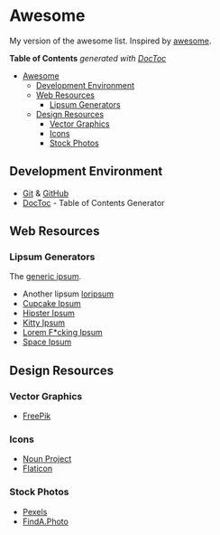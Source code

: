 # Awesome
My version of the awesome list. Inspired by [awesome](https://github.com/sindresorhus/awesome).

**Table of Contents**  *generated with [DocToc](http://doctoc.herokuapp.com/)*

- [Awesome](#)
	- [Development Environment](#devenv)
	- [Web Resources](#web)
		- [Lipsum Generators](#lipsum)
	- [Design Resources](#design)
		- [Vector Graphics](#vector)
		- [Icons](#icons)
		- [Stock Photos](#stock)


## Development Environment <a name="devenv">

* [Git](https://git-scm.com) & [GitHub](github.com)
 * [DocToc](https://github.com/thlorenz/doctoc-web) - Table of Contents Generator


## Web Resources <a name="web">

### Lipsum Generators <a name="lipsum">

The [generic ipsum](http://www.lipsum.com/).

* Another lipsum [loripsum](http://loripsum.net/)
* [Cupcake Ipsum](http://www.cupcakeipsum.com/)
* [Hipster Ipsum](http://hipsum.co/)
* [Kitty Ipsum](http://www.catipsum.com/)
* [Lorem F*cking Ipsum](http://loremfuckingipsum.com/)
* [Space Ipsum](http://spaceipsum.com/)

## Design Resources <a name="design">

### Vector Graphics <a name="vector">

* [FreePik](http://www.freepik.com/)

### Icons <a name="icons">

* [Noun Project](https://thenounproject.com/)
* [Flaticon](http://www.flaticon.com/)

### Stock Photos <a name="stock">

* [Pexels](https://www.pexels.com)
* [FindA.Photo](http://finda.photo/)
